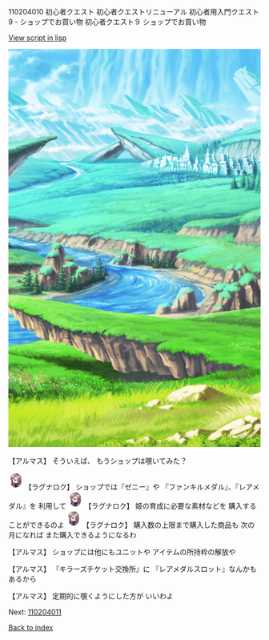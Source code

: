110204010 初心者クエスト  初心者クエストリニューアル 初心者用入門クエスト 9 - ショップでお買い物 初心者クエスト９ ショップでお買い物

[View script in lisp](../scripts/110204010.txt)

![plain.png](../images/backgrounds/plain.png)

【アルマス】
そういえば、
もうショップは覗いてみた？

<img src="../images/units/103611.png" alt="103611.png" height="34"/>
【ラグナロク】
ショップでは『ゼニー』や
『ファンキルメダル』、『レアメダル』を
利用して

<img src="../images/units/103611.png" alt="103611.png" height="34"/>
【ラグナロク】
姫の育成に必要な素材などを
購入することができるのよ

<img src="../images/units/103611.png" alt="103611.png" height="34"/>
【ラグナロク】
購入数の上限まで購入した商品も
次の月になれば
また購入できるようになるわ

【アルマス】
ショップには他にもユニットや
アイテムの所持枠の解放や

【アルマス】
『キラーズチケット交換所』に
『レアメダルスロット』なんかも
あるから

【アルマス】
定期的に覗くようにした方が
いいわよ

Next: [110204011](110204011.md)

[Back to index](index.md)
